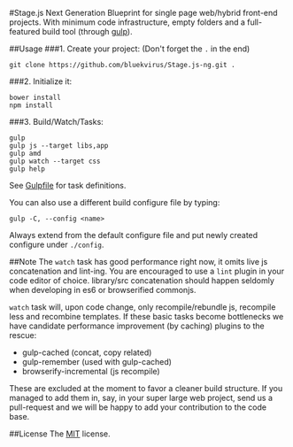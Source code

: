 #Stage.js Next Generation
Blueprint for single page web/hybrid front-end projects. With minimum code infrastructure, empty folders and a full-featured build tool (through [gulp](http://gulpjs.com/)).

##Usage
###1. Create your project: (Don't forget the `.` in the end)
```
git clone https://github.com/bluekvirus/Stage.js-ng.git .
```

###2. Initialize it:
```
bower install
npm install
```

###3. Build/Watch/Tasks:
```
gulp
gulp js --target libs,app
gulp amd
gulp watch --target css
gulp help
```
See [Gulpfile](gulpfile.js) for task definitions. 

You can also use a different build configure file by typing:
```
gulp -C, --config <name>
```
Always extend from the default configure file and put newly created configure under `./config`.


##Note
The `watch` task has good performance right now, it omits live js concatenation and lint-ing. You are encouraged to use a `lint` plugin in your code editor of choice. library/src concatenation should happen seldomly when developing in es6 or browserified commonjs.

`watch` task will, upon code change, only recompile/rebundle js, recompile less and recombine templates. If these basic tasks become bottlenecks we have candidate performance improvement (by caching) plugins to the rescue:

* gulp-cached (concat, copy related)
* gulp-remember (used with gulp-cached)
* browserify-incremental (js recompile)

These are excluded at the moment to favor a cleaner build structure. If you managed to add them in, say, in your super large web project, send us a pull-request and we will be happy to add your contribution to the code base.


##License
The [MIT](LICENSE) license.
